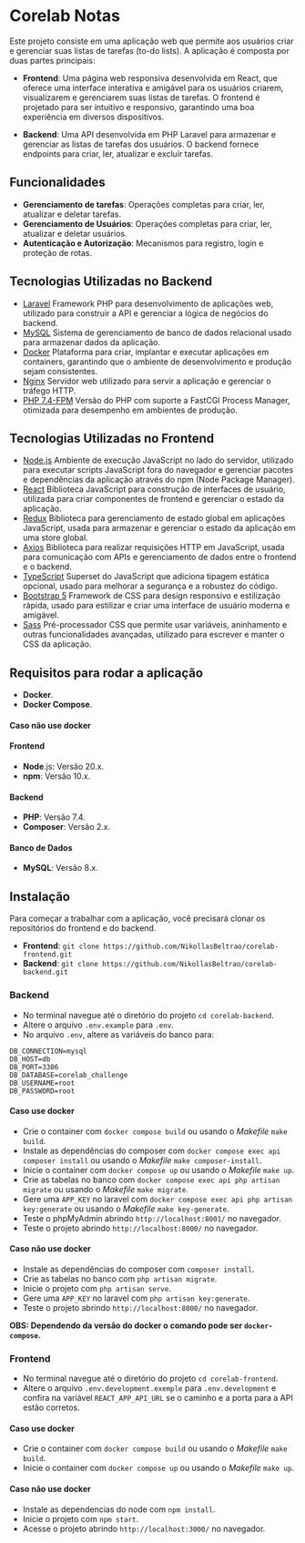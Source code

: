 # Corelab Notas

Este projeto consiste em uma aplicação web que permite aos usuários criar e gerenciar suas listas de tarefas (to-do lists). A aplicação é composta por duas partes principais:

- **Frontend**: Uma página web responsiva desenvolvida em React, que oferece uma interface interativa e amigável para os usuários criarem, visualizarem e gerenciarem suas listas de tarefas. O frontend é projetado para ser intuitivo e responsivo, garantindo uma boa experiência em diversos dispositivos.

- **Backend**: Uma API desenvolvida em PHP Laravel para armazenar e gerenciar as listas de tarefas dos usuários. O backend fornece endpoints para criar, ler, atualizar e excluir tarefas.

## Funcionalidades
- **Gerenciamento de tarefas**: Operações completas para criar, ler, atualizar e deletar tarefas.
- **Gerenciamento de Usuários**: Operações completas para criar, ler, atualizar e deletar usuários.
- **Autenticação e Autorização**: Mecanismos para registro, login e proteção de rotas.

## Tecnologias Utilizadas no Backend
- [Laravel](https://laravel.com/) Framework PHP para desenvolvimento de aplicações web, utilizado para construir a API e gerenciar a lógica de negócios do backend.
- [MySQL](https://www.mysql.com/) Sistema de gerenciamento de banco de dados relacional usado para armazenar dados da aplicação.
- [Docker](https://www.docker.com/) Plataforma para criar, implantar e executar aplicações em containers, garantindo que o ambiente de desenvolvimento e produção sejam consistentes.
- [Nginx](https://nginx.org/) Servidor web utilizado para servir a aplicação e gerenciar o tráfego HTTP.
- [PHP 7.4-FPM](https://www.php.net/) Versão do PHP com suporte a FastCGI Process Manager, otimizada para desempenho em ambientes de produção.

## Tecnologias Utilizadas no Frontend
- [Node.js](https://nodejs.org/pt) Ambiente de execução JavaScript no lado do servidor, utilizado para executar scripts JavaScript fora do navegador e gerenciar pacotes e dependências da aplicação através do npm (Node Package Manager).
- [React](https://react.dev/) Biblioteca JavaScript para construção de interfaces de usuário, utilizada para criar componentes de frontend e gerenciar o estado da aplicação.
- [Redux](https://redux.js.org/) Biblioteca para gerenciamento de estado global em aplicações JavaScript, usada para armazenar e gerenciar o estado da aplicação em uma store global.
- [Axios](https://axios-http.com/) Biblioteca para realizar requisições HTTP em JavaScript, usada para comunicação com APIs e gerenciamento de dados entre o frontend e o backend.
- [TypeScript](https://www.typescriptlang.org/) Superset do JavaScript que adiciona tipagem estática opcional, usado para melhorar a segurança e a robustez do código.
- [Bootstrap 5](https://getbootstrap.com/) Framework de CSS para design responsivo e estilização rápida, usado para estilizar e criar uma interface de usuário moderna e amigável.
- [Sass](https://sass-lang.com/) Pré-processador CSS que permite usar variáveis, aninhamento e outras funcionalidades avançadas, utilizado para escrever e manter o CSS da aplicação.

## Requisitos para rodar a aplicação
- **Docker**.
- **Docker Compose**.
#### Caso não use docker
#### Frontend
- **Node**.js: Versão 20.x.
- **npm**: Versão 10.x.
#### Backend
- **PHP**: Versão 7.4.
- **Composer**: Versão 2.x.
#### Banco de Dados
- **MySQL**: Versão 8.x.

## Instalação
Para começar a trabalhar com a aplicação, você precisará clonar os repositórios do frontend e do backend.
- **Frontend**: `git clone https://github.com/NikollasBeltrao/corelab-frontend.git`
- **Backend**: `git clone https://github.com/NikollasBeltrao/corelab-backend.git`


### Backend
- No terminal navegue até o diretório do projeto `cd corelab-backend`.
- Altere o arquivo `.env.example` para `.env`.
- No arquivo `.env`, altere as variáveis do banco para:
```
DB_CONNECTION=mysql
DB_HOST=db
DB_PORT=3306
DB_DATABASE=corelab_challenge
DB_USERNAME=root
DB_PASSWORD=root
```
#### Caso use docker

- Crie o container com `docker compose build` ou usando o *Makefile* `make build`.
- Instale as dependências  do composer com `docker compose exec api composer install` ou usando o *Makefile* `make composer-install`.
- Inicie o container com `docker compose up` ou usando o *Makefile* `make up`.
- Crie as tabelas no banco com `docker compose exec api php artisan migrate` ou  usando o *Makefile* `make migrate`.
- Gere uma `APP_KEY` no laravel com `docker compose exec api php artisan key:generate`  ou  usando o *Makefile* `make key-generate`.
- Teste o phpMyAdmin abrindo `http://localhost:8001/` no navegador.
- Teste o projeto abrindo `http://localhost:8000/` no navegador.

#### Caso não use docker
- Instale as dependências  do composer com `composer install`.
- Crie as tabelas no banco com `php artisan migrate`.
- Inicie o projeto com `php artisan serve`.
- Gere uma `APP_KEY` no laravel com `php artisan key:generate`.
- Teste o projeto abrindo `http://localhost:8000/` no navegador.

**OBS: Dependendo da versão do docker o comando pode ser `docker-compose`.**

### Frontend
- No terminal navegue até o diretório do projeto `cd corelab-frontend`.
- Altere o arquivo `.env.development.exemple` para `.env.development` e confira na variável `REACT_APP_API_URL` se o caminho e a porta para a API estão corretos.

#### Caso use docker
- Crie o container com `docker compose build` ou usando o *Makefile* `make build`.
- Inicie o container com `docker compose up` ou usando o *Makefile* `make up`.

#### Caso não use docker
- Instale as dependencias do node com `npm install`.
- Inicie o projeto com `npm start`.
- Acesse o projeto abrindo `http://localhost:3000/` no navegador.